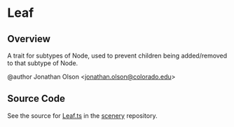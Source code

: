 # Leaf

## Overview

A trait for subtypes of Node, used to prevent children being added/removed to that subtype of Node.

@author Jonathan Olson &lt;jonathan.olson@colorado.edu&gt;



## Source Code

See the source for [Leaf.ts](https://github.com/phetsims/scenery/blob/main/js/nodes/Leaf.ts) in the [scenery](https://github.com/phetsims/scenery) repository.
